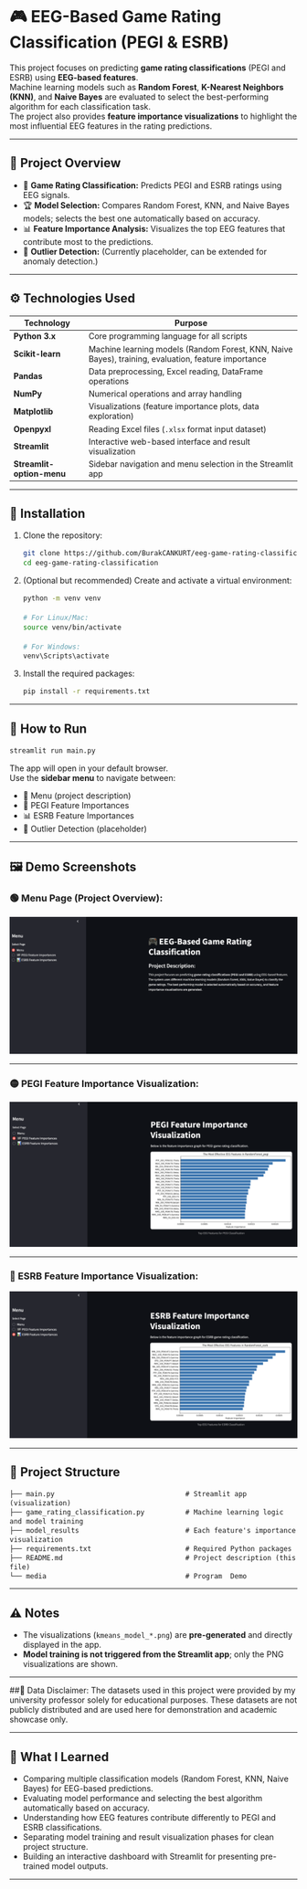 
# 🎮 EEG-Based Game Rating Classification (PEGI & ESRB)

This project focuses on predicting **game rating classifications** (PEGI and ESRB) using **EEG-based features**.  
Machine learning models such as **Random Forest**, **K-Nearest Neighbors (KNN)**, and **Naive Bayes** are evaluated to select the best-performing algorithm for each classification task.  
The project also provides **feature importance visualizations** to highlight the most influential EEG features in the rating predictions.

---

## 📌 Project Overview

- 🎯 **Game Rating Classification:** Predicts PEGI and ESRB ratings using EEG signals.
- 🏆 **Model Selection:** Compares Random Forest, KNN, and Naive Bayes models; selects the best one automatically based on accuracy.
- 📊 **Feature Importance Analysis:** Visualizes the top EEG features that contribute most to the predictions.
- 🤖 **Outlier Detection:** (Currently placeholder, can be extended for anomaly detection.)

---

## ⚙️ Technologies Used

| Technology                | Purpose                                               |
|----------------------------|-------------------------------------------------------|
| **Python 3.x**             | Core programming language for all scripts            |
| **Scikit-learn**           | Machine learning models (Random Forest, KNN, Naive Bayes), training, evaluation, feature importance |
| **Pandas**                 | Data preprocessing, Excel reading, DataFrame operations |
| **NumPy**                  | Numerical operations and array handling              |
| **Matplotlib**             | Visualizations (feature importance plots, data exploration) |
| **Openpyxl**               | Reading Excel files (`.xlsx` format input dataset)    |
| **Streamlit**              | Interactive web-based interface and result visualization |
| **Streamlit-option-menu**  | Sidebar navigation and menu selection in the Streamlit app |

---

## 📂 Installation

1. Clone the repository:
   ```bash
   git clone https://github.com/BurakCANKURT/eeg-game-rating-classification.git
   cd eeg-game-rating-classification
   ```

2. (Optional but recommended) Create and activate a virtual environment:
   ```bash
   python -m venv venv

   # For Linux/Mac:
   source venv/bin/activate

   # For Windows:
   venv\Scripts\activate
   ```

3. Install the required packages:
   ```bash
   pip install -r requirements.txt
   ```

---

## 🚀 How to Run

```bash
streamlit run main.py
```

The app will open in your default browser.  
Use the **sidebar menu** to navigate between:
- 📄 Menu (project description)
- 🏁 PEGI Feature Importances
- 📊 ESRB Feature Importances
- 🤖 Outlier Detection (placeholder)

---

## 🖼️ Demo Screenshots

### 🟢 Menu Page (Project Overview):
![Menu Demo](./media/ss1.png)

---

### 🟡 PEGI Feature Importance Visualization:
![PEGI Prediction](./media/ss2.png)

---

### 🔵 ESRB Feature Importance Visualization:
![ESRB Prediction](./media/ss3.png)

---

## 📂 Project Structure

```
├── main.py                                # Streamlit app (visualization)
├── game_rating_classification.py          # Machine learning logic and model training
├── model_results                          # Each feature's importance visualization
├── requirements.txt                       # Required Python packages
├── README.md                              # Project description (this file)
└── media                                  # Program  Demo
```

---

## ⚠️ Notes

- The visualizations (`kmeans_model_*.png`) are **pre-generated** and directly displayed in the app.
- **Model training is not triggered from the Streamlit app**; only the PNG visualizations are shown.

---
##📄 Data Disclaimer:
The datasets used in this project were provided by my university professor solely for educational purposes.
These datasets are not publicly distributed and are used here for demonstration and academic showcase only.

---
## 📌 What I Learned

- Comparing multiple classification models (Random Forest, KNN, Naive Bayes) for EEG-based predictions.
- Evaluating model performance and selecting the best algorithm automatically based on accuracy.
- Understanding how EEG features contribute differently to PEGI and ESRB classifications.
- Separating model training and result visualization phases for clean project structure.
- Building an interactive dashboard with Streamlit for presenting pre-trained model outputs.
---


